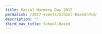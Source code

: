 ```yaml
---
title: Racial Harmony Day 2017
permalink: /2017-events/School-Based/rhd/
description: ""
third_nav_title: School–Based
---
```

